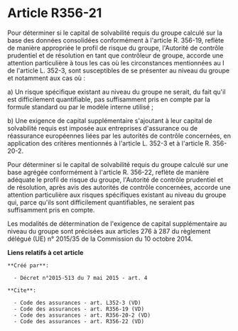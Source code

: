 # Article R356-21

Pour déterminer si le capital de solvabilité requis du groupe calculé sur la base des données consolidées conformément à
l'article R. 356-19, reflète de manière appropriée le profil de risque du groupe, l'Autorité de contrôle prudentiel et de
résolution en tant que contrôleur de groupe, accorde une attention particulière à tous les cas où les circonstances
mentionnées au I de l'article L. 352-3, sont susceptibles de se présenter au niveau du groupe et notamment aux cas où : 

a) Un risque spécifique existant au niveau du groupe ne serait, du fait qu'il est difficilement quantifiable, pas
suffisamment pris en compte par la formule standard ou par le modèle interne utilisé ; 

b) Une exigence de capital supplémentaire s'ajoutant à leur capital de solvabilité requis est imposée aux entreprises
d'assurance ou de réassurance européennes liées par les autorités de contrôle concernées, en application des critères
mentionnés à l'article L. 352-3 et à l'article R. 356-20-2. 

Pour déterminer si le capital de solvabilité requis du groupe calculé sur une base agrégée conformément à l'article R.
356-22, reflète de manière adéquate le profil de risque du groupe, l'Autorité de contrôle prudentiel et de résolution, après
avis des autorités de contrôle concernées, accorde une attention particulière aux risques spécifiques existant au niveau du
groupe qui, parce qu'ils sont difficilement quantifiables, ne seraient pas suffisamment pris en compte. 

Les modalités de détermination de l'exigence de capital supplémentaire au niveau du groupe sont précisées aux articles 276 à
287 du règlement délégué (UE) n° 2015/35 de la Commission du 10 octobre 2014.

**Liens relatifs à cet article**

	**Créé par**:

	  - Décret n°2015-513 du 7 mai 2015 - art. 4

	**Cite**:

	  - Code des assurances - art. L352-3 (VD)
	  - Code des assurances - art. R356-19 (VD)
	  - Code des assurances - art. R356-20-2 (VD)
	  - Code des assurances - art. R356-22 (VD)
